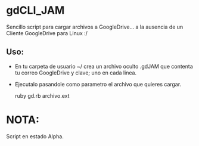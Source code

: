# gdCLI_JAM

Sencillo script para cargar archivos a GoogleDrive...
a la ausencia de un Cliente GoogleDrive para Linux :/

## Uso:

  * En tu carpeta de usuario ~/ crea un archivo oculto .gdJAM que contenta tu
correo GoogleDrive y clave; uno en cada linea.

  * Ejecutalo pasandole como parametro el archivo que quieres cargar.

    ruby gd.rb archivo.ext

# NOTA:

  Script en estado Alpha.


